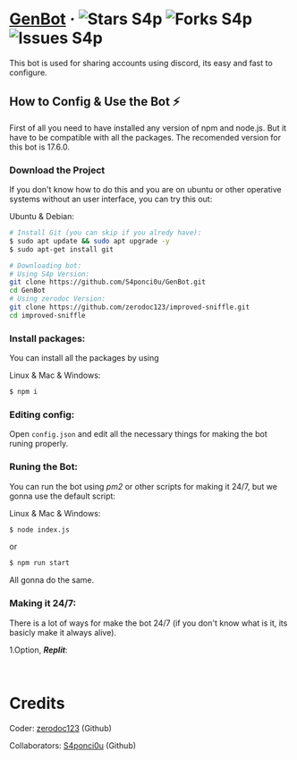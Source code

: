 # [GenBot](https://github.com/zerodoc123/improved-sniffle) *·* <img title="Stars" alt="Stars S4p" src="https://flat.badgen.net/github/stars/zerodoc123/improved-sniffle"> <img title="Forks" alt="Forks S4p" src="https://flat.badgen.net/github/forks/zerodoc123/improved-sniffle"> <img title="Issues" alt="Issues S4p" src="https://flat.badgen.net/github/prs/zerodoc123/improved-sniffle">

This bot is used for sharing accounts using discord, its easy and fast to configure.

## **How to Config & Use the Bot ⚡**

First of all you need to have installed any version of npm and node.js. But it have to be compatible with all the packages. The recomended version for this bot is 17.6.0.

### **Download the Project**

If you don't know how to do this and you are on ubuntu or other operative systems without an user interface, you can try this out:

Ubuntu & Debian:
```bash
# Install Git (you can skip if you alredy have):
$ sudo apt update && sudo apt upgrade -y
$ sudo apt-get install git

# Downloading bot:
# Using S4p Version:
git clone https://github.com/S4ponci0u/GenBot.git
cd GenBot
# Using zerodoc Version:
git clone https://github.com/zerodoc123/improved-sniffle.git
cd improved-sniffle 
```

### **Install packages:**

You can install all the packages by using

Linux & Mac & Windows:

```bash
$ npm i
```

### **Editing config:**

Open <code>config.json</code> and edit all the necessary things for making the bot runing properly.

### **Runing the Bot:**

You can run the bot using *pm2* or other scripts for making it 24/7, but we gonna use the default script:

Linux & Mac & Windows:

```bash
$ node index.js
```

or 

```bash
$ npm run start
```

All gonna do the same.

### **Making it 24/7:**
There is a lot of ways for make the bot 24/7 (if you don't know what is it, its basicly make it always alive).

1.Option, __*Replit*__:
<p><br></p>

# Credits
Coder: [zerodoc123](https://github.com/zerodoc123) (Github)

Collaborators: [S4ponci0u](https://github.com/S4ponci0u) (Github)